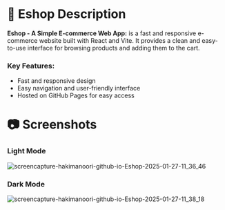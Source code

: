 # 📃 Eshop Description
**Eshop - A Simple E-commerce Web App:** is a fast and responsive e-commerce website built with React and Vite. It provides a clean and easy-to-use interface for browsing products and adding them to the cart.

### Key Features:

- Fast and responsive design
- Easy navigation and user-friendly interface
- Hosted on GitHub Pages for easy access

# 📷 Screenshots
### Light Mode

![screencapture-hakimanoori-github-io-Eshop-2025-01-27-11_36_46](https://github.com/user-attachments/assets/292f5e8c-d44e-4be7-a416-0fcd598283b1)

### Dark Mode
![screencapture-hakimanoori-github-io-Eshop-2025-01-27-11_38_18](https://github.com/user-attachments/assets/2ab2af61-0580-4c6d-b930-4ab46a89ef38)
